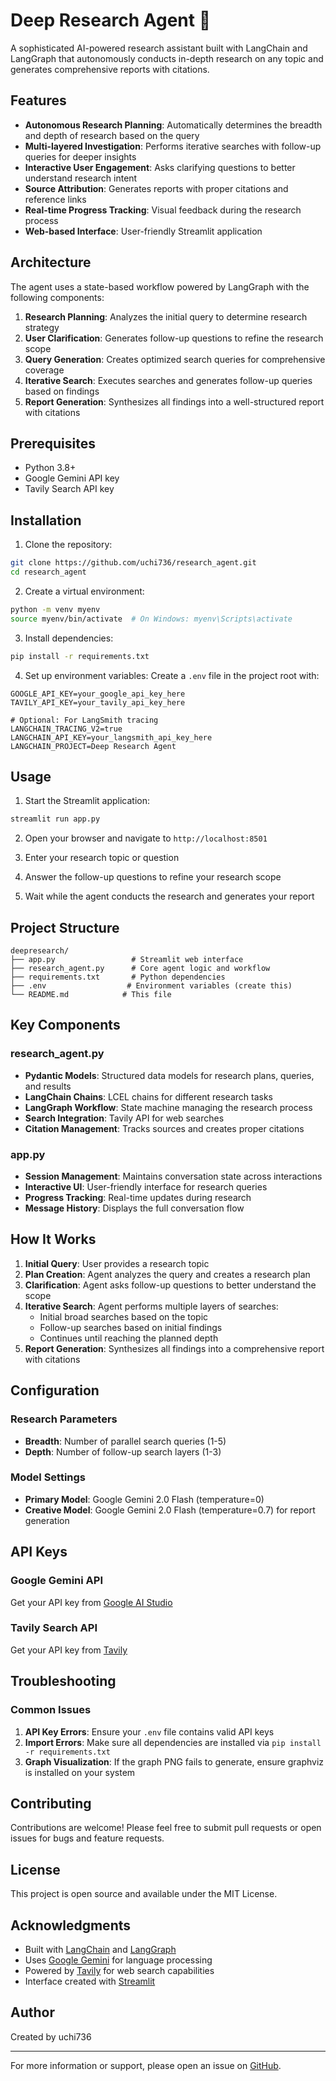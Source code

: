 # Deep Research Agent 🧠

A sophisticated AI-powered research assistant built with LangChain and LangGraph that autonomously conducts in-depth research on any topic and generates comprehensive reports with citations.

## Features

- **Autonomous Research Planning**: Automatically determines the breadth and depth of research based on the query
- **Multi-layered Investigation**: Performs iterative searches with follow-up queries for deeper insights
- **Interactive User Engagement**: Asks clarifying questions to better understand research intent
- **Source Attribution**: Generates reports with proper citations and reference links
- **Real-time Progress Tracking**: Visual feedback during the research process
- **Web-based Interface**: User-friendly Streamlit application

## Architecture

The agent uses a state-based workflow powered by LangGraph with the following components:

1. **Research Planning**: Analyzes the initial query to determine research strategy
2. **User Clarification**: Generates follow-up questions to refine the research scope
3. **Query Generation**: Creates optimized search queries for comprehensive coverage
4. **Iterative Search**: Executes searches and generates follow-up queries based on findings
5. **Report Generation**: Synthesizes all findings into a well-structured report with citations

## Prerequisites

- Python 3.8+
- Google Gemini API key
- Tavily Search API key

## Installation

1. Clone the repository:
```bash
git clone https://github.com/uchi736/research_agent.git
cd research_agent
```

2. Create a virtual environment:
```bash
python -m venv myenv
source myenv/bin/activate  # On Windows: myenv\Scripts\activate
```

3. Install dependencies:
```bash
pip install -r requirements.txt
```

4. Set up environment variables:
Create a `.env` file in the project root with:
```env
GOOGLE_API_KEY=your_google_api_key_here
TAVILY_API_KEY=your_tavily_api_key_here

# Optional: For LangSmith tracing
LANGCHAIN_TRACING_V2=true
LANGCHAIN_API_KEY=your_langsmith_api_key_here
LANGCHAIN_PROJECT=Deep Research Agent
```

## Usage

1. Start the Streamlit application:
```bash
streamlit run app.py
```

2. Open your browser and navigate to `http://localhost:8501`

3. Enter your research topic or question

4. Answer the follow-up questions to refine your research scope

5. Wait while the agent conducts the research and generates your report

## Project Structure

```
deepresearch/
├── app.py                 # Streamlit web interface
├── research_agent.py      # Core agent logic and workflow
├── requirements.txt       # Python dependencies
├── .env                  # Environment variables (create this)
└── README.md            # This file
```

## Key Components

### research_agent.py
- **Pydantic Models**: Structured data models for research plans, queries, and results
- **LangChain Chains**: LCEL chains for different research tasks
- **LangGraph Workflow**: State machine managing the research process
- **Search Integration**: Tavily API for web searches
- **Citation Management**: Tracks sources and creates proper citations

### app.py
- **Session Management**: Maintains conversation state across interactions
- **Interactive UI**: User-friendly interface for research queries
- **Progress Tracking**: Real-time updates during research
- **Message History**: Displays the full conversation flow

## How It Works

1. **Initial Query**: User provides a research topic
2. **Plan Creation**: Agent analyzes the query and creates a research plan
3. **Clarification**: Agent asks follow-up questions to better understand the scope
4. **Iterative Search**: Agent performs multiple layers of searches:
   - Initial broad searches based on the topic
   - Follow-up searches based on initial findings
   - Continues until reaching the planned depth
5. **Report Generation**: Synthesizes all findings into a comprehensive report with citations

## Configuration

### Research Parameters
- **Breadth**: Number of parallel search queries (1-5)
- **Depth**: Number of follow-up search layers (1-3)

### Model Settings
- **Primary Model**: Google Gemini 2.0 Flash (temperature=0)
- **Creative Model**: Google Gemini 2.0 Flash (temperature=0.7) for report generation

## API Keys

### Google Gemini API
Get your API key from [Google AI Studio](https://makersuite.google.com/app/apikey)

### Tavily Search API
Get your API key from [Tavily](https://tavily.com/)

## Troubleshooting

### Common Issues

1. **API Key Errors**: Ensure your `.env` file contains valid API keys
2. **Import Errors**: Make sure all dependencies are installed via `pip install -r requirements.txt`
3. **Graph Visualization**: If the graph PNG fails to generate, ensure graphviz is installed on your system

## Contributing

Contributions are welcome! Please feel free to submit pull requests or open issues for bugs and feature requests.

## License

This project is open source and available under the MIT License.

## Acknowledgments

- Built with [LangChain](https://github.com/langchain-ai/langchain) and [LangGraph](https://github.com/langchain-ai/langgraph)
- Uses [Google Gemini](https://deepmind.google/technologies/gemini/) for language processing
- Powered by [Tavily](https://tavily.com/) for web search capabilities
- Interface created with [Streamlit](https://streamlit.io/)

## Author

Created by uchi736

---

For more information or support, please open an issue on [GitHub](https://github.com/uchi736/research_agent/issues).